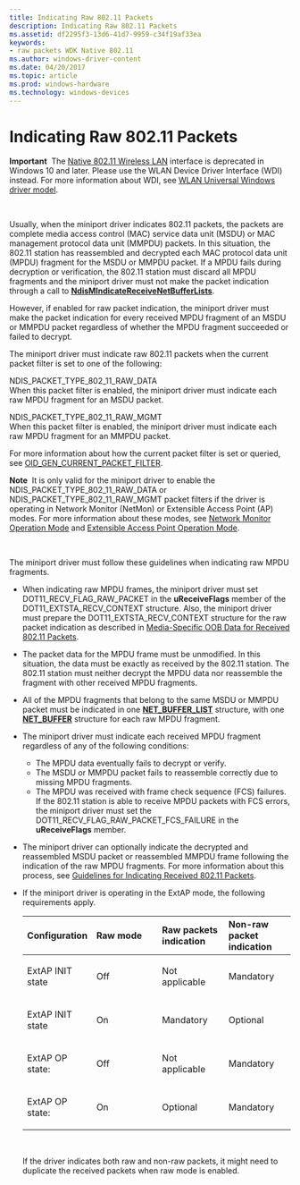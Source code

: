 ```yaml
---
title: Indicating Raw 802.11 Packets
description: Indicating Raw 802.11 Packets
ms.assetid: df2295f3-13d6-41d7-9959-c34f19af33ea
keywords:
- raw packets WDK Native 802.11
ms.author: windows-driver-content
ms.date: 04/20/2017
ms.topic: article
ms.prod: windows-hardware
ms.technology: windows-devices
---
```


# Indicating Raw 802.11 Packets


**Important**  The [Native 802.11 Wireless LAN](native-802-11-wireless-lan4.md) interface is deprecated in Windows 10 and later. Please use the WLAN Device Driver Interface (WDI) instead. For more information about WDI, see [WLAN Universal Windows driver model](wifi-universal-driver-model.md).

 

Usually, when the miniport driver indicates 802.11 packets, the packets are complete media access control (MAC) service data unit (MSDU) or MAC management protocol data unit (MMPDU) packets. In this situation, the 802.11 station has reassembled and decrypted each MAC protocol data unit (MPDU) fragment for the MSDU or MMPDU packet. If a MPDU fails during decryption or verification, the 802.11 station must discard all MPDU fragments and the miniport driver must not make the packet indication through a call to [**NdisMIndicateReceiveNetBufferLists**](https://msdn.microsoft.com/library/windows/hardware/ff563598).

However, if enabled for raw packet indication, the miniport driver must make the packet indication for every received MPDU fragment of an MSDU or MMPDU packet regardless of whether the MPDU fragment succeeded or failed to decrypt.

The miniport driver must indicate raw 802.11 packets when the current packet filter is set to one of the following:

<a href="" id="ndis-packet-type-802-11-raw-data"></a>NDIS\_PACKET\_TYPE\_802\_11\_RAW\_DATA  
When this packet filter is enabled, the miniport driver must indicate each raw MPDU fragment for an MSDU packet.

<a href="" id="ndis-packet-type-802-11-raw-mgmt"></a>NDIS\_PACKET\_TYPE\_802\_11\_RAW\_MGMT  
When this packet filter is enabled, the miniport driver must indicate each raw MPDU fragment for an MMPDU packet.

For more information about how the current packet filter is set or queried, see [OID\_GEN\_CURRENT\_PACKET\_FILTER](https://msdn.microsoft.com/library/windows/hardware/ff569575).

**Note**  It is only valid for the miniport driver to enable the NDIS\_PACKET\_TYPE\_802\_11\_RAW\_DATA or NDIS\_PACKET\_TYPE\_802\_11\_RAW\_MGMT packet filters if the driver is operating in Network Monitor (NetMon) or Extensible Access Point (AP) modes. For more information about these modes, see [Network Monitor Operation Mode](network-monitor-operation-mode.md) and [Extensible Access Point Operation Mode](extensible-access-point-operation-mode.md).

 

The miniport driver must follow these guidelines when indicating raw MPDU fragments.

-   When indicating raw MPDU frames, the miniport driver must set DOT11\_RECV\_FLAG\_RAW\_PACKET in the **uReceiveFlags** member of the DOT11\_EXTSTA\_RECV\_CONTEXT structure. Also, the miniport driver must prepare the DOT11\_EXTSTA\_RECV\_CONTEXT structure for the raw packet indication as described in [Media-Specific OOB Data for Received 802.11 Packets](media-specific-oob-data-for-received-802-11-packets.md).

-   The packet data for the MPDU frame must be unmodified. In this situation, the data must be exactly as received by the 802.11 station. The 802.11 station must neither decrypt the MPDU data nor reassemble the fragment with other received MPDU fragments.

-   All of the MPDU fragments that belong to the same MSDU or MMPDU packet must be indicated in one [**NET\_BUFFER\_LIST**](https://msdn.microsoft.com/library/windows/hardware/ff568388) structure, with one [**NET\_BUFFER**](https://msdn.microsoft.com/library/windows/hardware/ff568376) structure for each raw MPDU fragment.

-   The miniport driver must indicate each received MPDU fragment regardless of any of the following conditions:
    -   The MPDU data eventually fails to decrypt or verify.
    -   The MSDU or MMPDU packet fails to reassemble correctly due to missing MPDU fragments.
    -   The MPDU was received with frame check sequence (FCS) failures. If the 802.11 station is able to receive MPDU packets with FCS errors, the miniport driver must set the DOT11\_RECV\_FLAG\_RAW\_PACKET\_FCS\_FAILURE in the **uReceiveFlags** member.
-   The miniport driver can optionally indicate the decrypted and reassembled MSDU packet or reassembled MMPDU frame following the indication of the raw MPDU fragments. For more information about this process, see [Guidelines for Indicating Received 802.11 Packets](guidelines-for-indicating-received-802-11-packets.md).

-   If the miniport driver is operating in the ExtAP mode, the following requirements apply.

    <table>
    <colgroup>
    <col width="25%" />
    <col width="25%" />
    <col width="25%" />
    <col width="25%" />
    </colgroup>
    <thead>
    <tr class="header">
    <th align="left">Configuration</th>
    <th align="left">Raw mode</th>
    <th align="left">Raw packets indication</th>
    <th align="left">Non-raw packet indication</th>
    </tr>
    </thead>
    <tbody>
    <tr class="odd">
    <td align="left"><p>ExtAP INIT state</p></td>
    <td align="left"><p>Off</p></td>
    <td align="left"><p>Not applicable</p></td>
    <td align="left"><p>Mandatory</p></td>
    </tr>
    <tr class="even">
    <td align="left"><p>ExtAP INIT state</p></td>
    <td align="left"><p>On</p></td>
    <td align="left"><p>Mandatory</p></td>
    <td align="left"><p>Optional</p></td>
    </tr>
    <tr class="odd">
    <td align="left"><p>ExtAP OP state:</p></td>
    <td align="left"><p>Off</p></td>
    <td align="left"><p>Not applicable</p></td>
    <td align="left"><p>Mandatory</p></td>
    </tr>
    <tr class="even">
    <td align="left"><p>ExtAP OP state:</p></td>
    <td align="left"><p>On</p></td>
    <td align="left"><p>Optional</p></td>
    <td align="left"><p>Mandatory</p></td>
    </tr>
    </tbody>
    </table>

     

    If the driver indicates both raw and non-raw packets, it might need to duplicate the received packets when raw mode is enabled.

 

 





